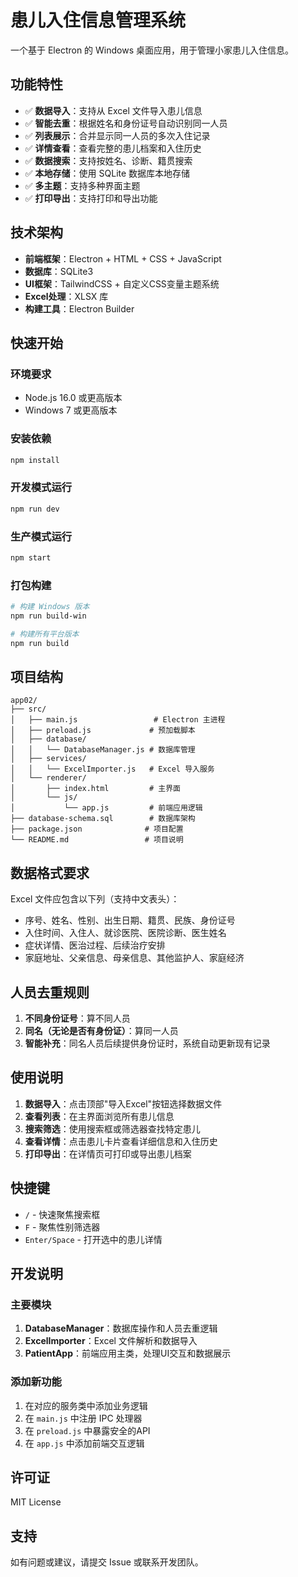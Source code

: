 # 患儿入住信息管理系统

一个基于 Electron 的 Windows 桌面应用，用于管理小家患儿入住信息。

## 功能特性

- ✅ **数据导入**：支持从 Excel 文件导入患儿信息
- ✅ **智能去重**：根据姓名和身份证号自动识别同一人员
- ✅ **列表展示**：合并显示同一人员的多次入住记录
- ✅ **详情查看**：查看完整的患儿档案和入住历史
- ✅ **数据搜索**：支持按姓名、诊断、籍贯搜索
- ✅ **本地存储**：使用 SQLite 数据库本地存储
- ✅ **多主题**：支持多种界面主题
- ✅ **打印导出**：支持打印和导出功能

## 技术架构

- **前端框架**：Electron + HTML + CSS + JavaScript
- **数据库**：SQLite3
- **UI框架**：TailwindCSS + 自定义CSS变量主题系统
- **Excel处理**：XLSX 库
- **构建工具**：Electron Builder

## 快速开始

### 环境要求

- Node.js 16.0 或更高版本
- Windows 7 或更高版本

### 安装依赖

```bash
npm install
```

### 开发模式运行

```bash
npm run dev
```

### 生产模式运行

```bash
npm start
```

### 打包构建

```bash
# 构建 Windows 版本
npm run build-win

# 构建所有平台版本
npm run build
```

## 项目结构

```
app02/
├── src/
│   ├── main.js                 # Electron 主进程
│   ├── preload.js             # 预加载脚本
│   ├── database/
│   │   └── DatabaseManager.js # 数据库管理
│   ├── services/
│   │   └── ExcelImporter.js   # Excel 导入服务
│   └── renderer/
│       ├── index.html         # 主界面
│       └── js/
│           └── app.js         # 前端应用逻辑
├── database-schema.sql        # 数据库架构
├── package.json              # 项目配置
└── README.md                 # 项目说明
```

## 数据格式要求

Excel 文件应包含以下列（支持中文表头）：

- 序号、姓名、性别、出生日期、籍贯、民族、身份证号
- 入住时间、入住人、就诊医院、医院诊断、医生姓名
- 症状详情、医治过程、后续治疗安排
- 家庭地址、父亲信息、母亲信息、其他监护人、家庭经济

## 人员去重规则

1. **不同身份证号**：算不同人员
2. **同名（无论是否有身份证）**：算同一人员
3. **智能补充**：同名人员后续提供身份证时，系统自动更新现有记录

## 使用说明

1. **数据导入**：点击顶部"导入Excel"按钮选择数据文件
2. **查看列表**：在主界面浏览所有患儿信息
3. **搜索筛选**：使用搜索框或筛选器查找特定患儿
4. **查看详情**：点击患儿卡片查看详细信息和入住历史
5. **打印导出**：在详情页可打印或导出患儿档案

## 快捷键

- `/` - 快速聚焦搜索框
- `F` - 聚焦性别筛选器
- `Enter/Space` - 打开选中的患儿详情

## 开发说明

### 主要模块

1. **DatabaseManager**：数据库操作和人员去重逻辑
2. **ExcelImporter**：Excel 文件解析和数据导入
3. **PatientApp**：前端应用主类，处理UI交互和数据展示

### 添加新功能

1. 在对应的服务类中添加业务逻辑
2. 在 `main.js` 中注册 IPC 处理器
3. 在 `preload.js` 中暴露安全的API
4. 在 `app.js` 中添加前端交互逻辑

## 许可证

MIT License

## 支持

如有问题或建议，请提交 Issue 或联系开发团队。